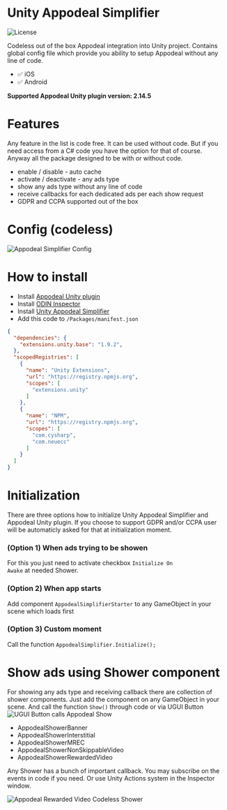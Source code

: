 # Unity Appodeal Simplifier
![License](https://img.shields.io/github/license/IvanMurzak/Unity-Appodeal-Simplifier)

Codeless out of the box Appodeal integration into Unity project. Contains global config file which provide you ability to setup Appodeal without any line of code. 

- :white_check_mark: iOS
- :white_check_mark: Android

**Supported Appodeal Unity plugin version: 2.14.5**

# Features 
Any feature in the list is code free. It can be used without code. But if you need access from a C# code you have the option for that of course. Anyway all the package designed to be with or without code.
- enable / disable - auto cache
- activate / deactivate - any ads type
- show any ads type without any line of code
- receive callbacks for each dedicated ads per each show request
- GDPR and CCPA supported out of the box

# Config (codeless)

![Appodeal Simplifier Config](https://imgur.com/o3H8bYN.gif)

# How to install
- Install [Appodeal Unity plugin](https://wiki.appodeal.com/en/unity/get-started)
- Install [ODIN Inspector](https://odininspector.com/)
- Install [Unity Appodeal Simplifier](https://github.com/IvanMurzak/Unity-Appodeal-Simplifier/releases)
- Add this code to <code>/Packages/manifest.json</code>
```json
{
  "dependencies": {
    "extensions.unity.base": "1.9.2",
  },
  "scopedRegistries": [
    {
      "name": "Unity Extensions",
      "url": "https://registry.npmjs.org",
      "scopes": [
        "extensions.unity"
      ]
    },
    {
      "name": "NPM",
      "url": "https://registry.npmjs.org",
      "scopes": [
        "com.cysharp",
        "com.neuecc"
      ]
    }
  ]
}
```

# Initialization

There are three options how to initialize Unity Appodeal Simplifier and Appodeal Unity plugin. If you choose to support GDPR and/or CCPA user will be automaticly asked for that at initialization moment.

### (Option 1) When ads trying to be showen
For this you just need to activate checkbox <code>Initialize On Awake</code> at needed Shower.

### (Option 2) When app starts
Add component <code>AppodealSimplifierStarter</code> to any GameObject in your scene which loads first

### (Option 3) Custom moment
Call the function <code>AppodealSimplifier.Initialize();</code>

# Show ads using Shower component

For showing any ads type and receiving callback there are collection of shower components. Just add the component on any GameObject in your scene. And call the function <code>Show()</code> through code or via UGUI Button
![UGUI Button calls Appodeal Show](https://imgur.com/UsNyWm6.png)

- AppodealShowerBanner
- AppodealShowerInterstitial
- AppodealShowerMREC
- AppodealShowerNonSkippableVideo
- AppodealShowerRewardedVideo

Any Shower has a bunch of important callback. You may subscribe on the events in code if you need. Or use Unity Actions system in the Inspector window.

![Appodeal Rewarded Video Codeless Shower](https://imgur.com/NOemRbJ.png)
